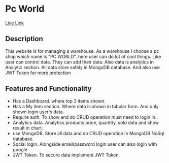 # Pc World

[Live Link](https://pc-world-5e4fb.web.app)

## Description

This website is for managing a warehouse. As a warehouse I choose a pc shop which name is "PC WORLD".
here user can do lot of cool things. Like user can control data. They can add their data. Also data is analytics in Analytic section. All data store safely in MongoDB database. And also use JWT Token for more protection

## Features and Functionality

- Has a Dashboard. where top 3 items shown.
- Has a My item section. Where data is shown in tabular form. And only shown login user's data.
- Require auth. To show and do CRUD operation must need to login in.
- Analytics data. Analytics products price, quantity, sold data and show result in chart.
- use MongoDB. Store all data and do CRUD operation in MongoDB NoSql database.
- Social login. Alongside email/password login user can also login with google
- JWT Token. To secure data implement JWT Token.
